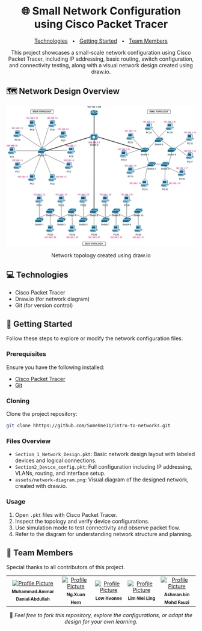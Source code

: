 <h1 align="center" style="font-weight: bold;">🌐 Small Network Configuration using Cisco Packet Tracer</h1>

<p align="center">
<a href="#technologies">Technologies</a>
<span>&nbsp; • &nbsp;</span>
<a href="#started">Getting Started</a>
<span>&nbsp; • &nbsp;</span>
<a href="#team">Team Members</a>
</p>

<p align="center">This project showcases a small-scale network configuration using Cisco Packet Tracer, including IP addressing, basic routing, switch configuration, and connectivity testing, along with a visual network design created using draw.io.</p>

<h2 id="layout">🗺️ Network Design Overview</h2>

<div align="center">
<img src="assets/network-diagram.png" alt="Network Design Diagram" width="600px">
<p align="center">Network topology created using draw.io</p>
</div>

<h2 id="technologies">💻 Technologies</h2>

- Cisco Packet Tracer
- Draw.io (for network diagram)
- Git (for version control)

<h2 id="started">🚀 Getting Started</h2>

Follow these steps to explore or modify the network configuration files.

<h3>Prerequisites</h3>

Ensure you have the following installed:

- [Cisco Packet Tracer](https://www.netacad.com/courses/packet-tracer)
- [Git](https://git-scm.com/)

<h3>Cloning</h3>

Clone the project repository:

```bash
git clone hhttps://github.com/Some0ne11/intro-to-networks.git
```

<h3>Files Overview</h3>

- `Section_1_Network_Design.pkt`: Basic network design layout with labeled devices and logical connections.
- `Section2_Device_config.pkt`: Full configuration including IP addressing, VLANs, routing, and interface setup.
- `assets/network-diagram.png`: Visual diagram of the designed network, created with draw.io.

<h3>Usage</h3>

1. Open `.pkt` files with Cisco Packet Tracer.
2. Inspect the topology and verify device configurations.
3. Use simulation mode to test connectivity and observe packet flow.
4. Refer to the diagram for understanding network structure and planning.

<h2 id="team">🤝 Team Members</h2>

<p>Special thanks to all contributors of this project.</p>
<table>
<tr>

<td align="center">
<a href="https://github.com/Some0ne11">
<img src="https://avatars.githubusercontent.com/u/122141550?v=4" width="100px;" alt="Profile Picture"/><br>
<sub>
<b>Muhammad Ammar Danial Abdullah</b>
</sub>
</a>
</td>

<td align="center">
<a href="https://github.com/ngxuanhern">
<img src="https://avatars.githubusercontent.com/u/177940919?v=4" width="100px;" alt="Profile Picture"/><br>
<sub>
<b>Ng Xuan Hern</b>
</sub>
</a>
</td>

<td align="center">
<a href="https://github.com/L049XEZ">
<img src="https://avatars.githubusercontent.com/u/115411319?v=4" width="100px;" alt="Profile Picture"/><br>
<sub>
<b>Low Yvonne</b>
</sub>
</a>
</td>

<td align="center">
<a href="https://github.com/">
<img src="https://avatars.githubusercontent.com/" width="100px;" alt="Profile Picture"/><br>
<sub>
<b>Lim Wei Ling</b>
</sub>
</a>
</td>

<td align="center">
<a href="https://github.com/">
<img src="https://avatars.githubusercontent.com/" width="100px;" alt="Profile Picture"/><br>
<sub>
<b>Ashman bin Mohd Fauzi</b>
</sub>
</a>
</td>

</tr>
</table>

<p align="center">
🧾 <i>Feel free to fork this repository, explore the configurations, or adapt the design for your own learning.</i>
</p>